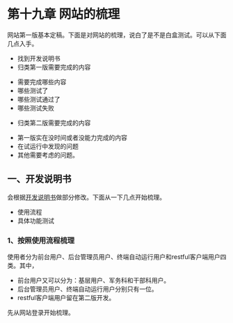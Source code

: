# 第十九章 网站的梳理

网站第一版基本定稿。下面是对网站的梳理，说白了是不是白盒测试。可以从下面几点入手。
- 找到开发说明书
- 归类第一版需要完成的内容
 + 需要完成哪些内容
 + 哪些测试了
 + 哪些测试通过了
 + 哪些测试失败
- 归类第二版需要完成的内容
 + 第一版实在没时间或者没能力完成的内容
 + 在试运行中发现的问题
 + 其他需要考虑的问题。
 
## 一、开发说明书

会根据[开发说明书](./appendix-c.md)做部分修改。下面从一下几点开始梳理。

+ 使用流程
+ 具体功能测试

### 1、按照使用流程梳理

使用者分为前台用户、后台管理员用户、终端自动运行用户和restful客户端用户四类。其中，
+ 前台用户又可以分为：基层用户、军务科和干部科用户。
+ 后台管理员用户、终端自动运行用户分别只有一位。
+ restful客户端用户留在第二版开发。

先从网站登录开始梳理。